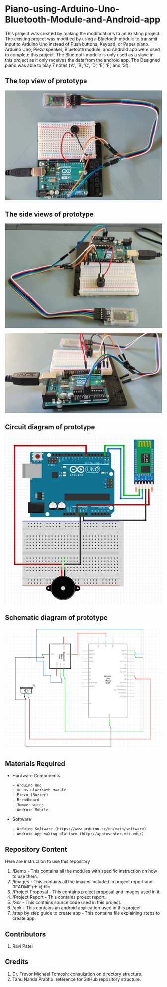 # Piano-using-Arduino-Uno-Bluetooth-Module-and-Android-app

This project was created by making the modifications to an existing project. The existing project was modified by using a Bluetooth module to transmit input to Arduino Uno instead of Push buttons, Keypad, or Paper piano. Arduino Uno, Piezo speaker, Bluetooth module, and Android app were used to complete this project. The Bluetooth module is only used as a slave in this project as it only receives the data from the android app. The Designed piano was able to play 7 notes (’A”, ’B’, ’C’, ’D’, ’E’, ’F’, and ’G’).

## The top view of prototype
![The top view of prototype](https://github.com/rv5047/Piano-using-Arduino-Uno-Bluetooth-Module-and-Android-app/blob/main/Images/piano%20prototype.jpg)

## The side views of prototype
![The side view of prototype](https://github.com/rv5047/Piano-using-Arduino-Uno-Bluetooth-Module-and-Android-app/blob/main/Images/piano%20sideview.jpg)

![The side view of prototype](https://github.com/rv5047/Piano-using-Arduino-Uno-Bluetooth-Module-and-Android-app/blob/main/Images/piano%20sideview1.jpg)

## Circuit diagram of prototype
![Circuit diagram of prototype](https://github.com/rv5047/Piano-using-Arduino-Uno-Bluetooth-Module-and-Android-app/blob/main/Images/Curcuit%20diagram%20of%20piano.png)

## Schematic diagram of prototype
![Schematic diagram of prototype](https://github.com/rv5047/Piano-using-Arduino-Uno-Bluetooth-Module-and-Android-app/blob/main/Images/Piano%20Schematic.png)

## Materials Required
- Hardware Components

      - Arduino Uno
      - HC-05 Bluetooth Module
      - Piezo (Buzzer)
      - Breadboard
      - Jumper wires
      - Android Mobile
- Software

      - Arduino Software (https://www.arduino.cc/en/main/software)
      - Android App making platform (http://appinventor.mit.edu/)
 
## Repository Content
Here are instruction to use this repository
1. /Demo - This contains all the modules with specific instruction on how to use them.
2. /Images - This contains all the images included in project report and README (this) file.
3. /Project Proposal - This contains project proposal and images used in it.
4. /Project Report - This contains project report.
5. /Scr - This contains source code used in this project.
6. /apk - This contains an android application used in this project.
7. /step by step guide to create app - This contains file explaining steps to create app.

## Contributors
1. Ravi Patel

## Credits
1. Dr. Trevor Michael Tomesh: consultation on directory structure.
2. Tanu Nanda Prabhu: reference for GitHub repository structure.
